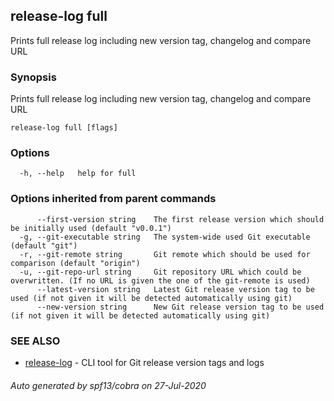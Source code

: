 ## release-log full

Prints full release log including new version tag, changelog and compare URL

### Synopsis

Prints full release log including new version tag, changelog and compare URL

```
release-log full [flags]
```

### Options

```
  -h, --help   help for full
```

### Options inherited from parent commands

```
      --first-version string    The first release version which should be initially used (default "v0.0.1")
  -g, --git-executable string   The system-wide used Git executable (default "git")
  -r, --git-remote string       Git remote which should be used for comparison (default "origin")
  -u, --git-repo-url string     Git repository URL which could be overwritten. (If no URL is given the one of the git-remote is used)
      --latest-version string   Latest Git release version tag to be used (if not given it will be detected automatically using git)
      --new-version string      New Git release version tag to be used (if not given it will be detected automatically using git)
```

### SEE ALSO

* [release-log](release-log.md)	 - CLI tool for Git release version tags and logs

###### Auto generated by spf13/cobra on 27-Jul-2020
